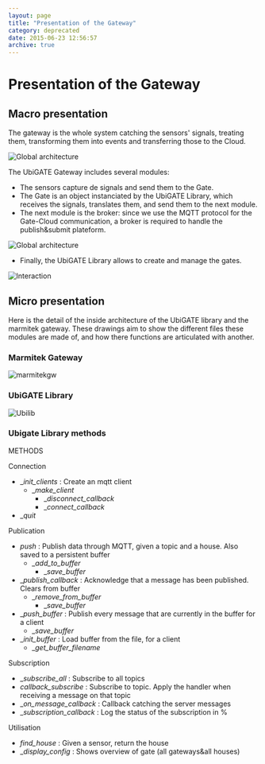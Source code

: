 ```yaml
---
layout: page
title: "Presentation of the Gateway"
category: deprecated
date: 2015-06-23 12:56:57
archive: true
---
```


# Presentation of the Gateway

## Macro presentation

The gateway is the whole system catching the sensors' signals, treating them, transforming them into events and transferring those to the Cloud.



![Global architecture](https://github.com/pawmint/techntuts/blob/gh-pages/images/architectureproject.png?raw=true)



The UbiGATE Gateway includes several modules:

* The sensors capture de signals and send them to the Gate.
* The Gate is an object instanciated by the UbiGATE Library, which receives the signals, translates them, and send them to the next module.
* The next module is the broker: since we use the MQTT protocol for the Gate-Cloud communication, a broker is required to handle the publish&submit plateform. 



![Global architecture](https://github.com/pawmint/techntuts/blob/gh-pages/images/ArchiUbigate.png?raw=true)



* Finally, the UbiGATE Library allows to create and manage the gates. 


![Interaction](https://github.com/pawmint/techntuts/blob/gh-pages/images/interactionlabmarm.png?raw=true)



## Micro presentation



Here is the detail of the inside architecture of the UbiGATE library and the marmitek gateway. These drawings aim to show the different files these modules are made of, and how there functions are articulated with another.

### Marmitek Gateway

![marmitekgw](https://github.com/pawmint/techntuts/blob/gh-pages/images/marmigate.png?raw=true)

### UbiGATE Library

![Ubilib](https://github.com/pawmint/techntuts/blob/gh-pages/images/ubigatelib.png?raw=true)

### Ubigate Library methods

METHODS

Connection

* __init_clients_ : Create an mqtt client
	* __make_client_
		* __disconnect_callback_
		* __connect_callback_
* __quit_ 

Publication

* _push_ : Publish data through MQTT, given a topic and a house. Also saved to a persistent buffer
	* __add_to_buffer_
		* __save_buffer_
* __publish_callback_ : Acknowledge that a message has been published. Clears from buffer
	* __remove_from_buffer_
		* __save_buffer_
* __push_buffer_ : Publish every message that are currently in the buffer for a client 
	* __save_buffer_
* __init_buffer_ : Load buffer from the file, for a client
	* __get_buffer_filename_

Subscription

* __subscribe_all_ : Subscribe to all topics
* _callback_subscribe_ : Subscribe to topic. Apply the handler when receiving a message on that topic
* __on_message_callback_ : Callback catching the server messages
* __subscription_callback_ : Log the status of the subscription in %

Utilisation

* _find_house_ : Given a sensor, return the house
* __display_config_ : Shows overview of gate (all gateways&all houses)
